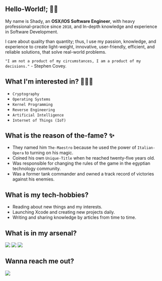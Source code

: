 ## Hello-World!; 👋🏻

My name is Shady, an **OSX/IOS Software Engineer**, with heavy professional-practice since `2018`, and In-depth knowledge and experience in Software Development.

I care about quality than quantity; thus, I use my passion, knowledge, and experience to create light-weight, innovative, user-friendly, efficient, and reliable solutions, that solve real-world problems.

`"I am not a product of my circumstances, I am a product of my decisions."` - Stephen Covey.

## What I'm interested in? 🤸🏻‍♂️
* `Cryptography`
* `Operating Systems`
* `Kernel Programming`
* `Reverse Engineering`
* `Artificial Intelligence`
* `Internet of Things (IoT)`

## What is the reason of the-fame? ✨
* They named him `The-Maestro` because he used the power of `Italian-Opera` to turning on his magic.
* Coined his own `Unique-Title` when he reached twenty-five years old.
* Was responsible for changing the rules of the game in the egyptian technology community.
* Was a former tank commander and owned a track record of victories against his enemies.

## What is my tech-hobbies?
* Reading about new things and my interests.
* Launching Xcode and creating new projects daily.
* Writing and sharing knowledge by articles from time to time.

## What is in my arsenal?
![](https://img.shields.io/badge/-Swift-informational?style=for-the-badge&logo=Swift&logoColor=white&color=474dd3)
![](https://img.shields.io/badge/-C++-informational?style=for-the-badge&logo=C&logoColor=white&color=474dd3)
![](https://img.shields.io/badge/-Objective--C-informational?style=for-the-badge&logo=C&logoColor=white&color=474dd3)

## Wanna reach me out?
<div>
  <a href="mailto:iuf@msn.com?subject=Hello-World!;">
    <img src="https://img.shields.io/badge/Microsoft_Outlook-0078D4?style=for-the-badge&logo=microsoft-outlook&logoColor=white&color=474dd3"/>
  </a>
</div>
